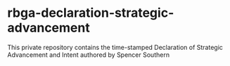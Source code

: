 # rbga-declaration-strategic-advancement
This private repository contains the time-stamped Declaration of Strategic Advancement and Intent authored by Spencer Southern
